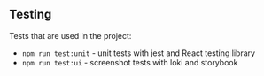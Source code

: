 ## Testing
Tests that are used in the project:
- `npm run test:unit` - unit tests with jest and React testing library
- `npm run test:ui` - screenshot tests with loki and storybook
